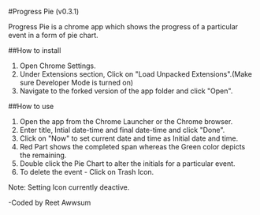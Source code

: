 #Progress Pie (v0.3.1)

Progress Pie is a chrome app which shows the progress of a particular event in a form of pie chart.

##How to install
1) Open Chrome Settings.
2) Under Extensions section, Click on "Load Unpacked Extensions".(Make sure Developer Mode is turned on)
3) Navigate to the forked version of the app folder and click "Open".

##How to use
1) Open the app from the Chrome Launcher or the Chrome browser.
2) Enter title, Intial date-time and final date-time and click "Done".
3) Click on "Now" to set current date and time as Initial date and time.
3) Red Part shows the completed span whereas the Green color depicts the remaining.
4) Double click the Pie Chart to alter the initials for a particular event.
5) To delete the event - Click on Trash Icon.

Note: Setting Icon currently deactive.

-Coded by Reet Awwsum
